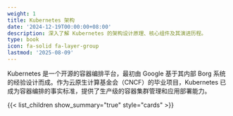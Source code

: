 ```yaml
---
weight: 1
title: Kubernetes 架构
date: '2024-12-19T00:00:00+08:00'
description: 深入了解 Kubernetes 的架构设计原理、核心组件及其演进历程。
type: book
icon: fa-solid fa-layer-group
lastmod: '2025-08-09'
---
```


Kubernetes 是一个开源的容器编排平台，最初由 Google 基于其内部 Borg 系统的经验设计而成。作为云原生计算基金会（CNCF）的毕业项目，Kubernetes 已成为容器编排的事实标准，提供了生产级的容器集群管理和应用部署能力。

{{< list_children show_summary="true" style="cards" >}}
